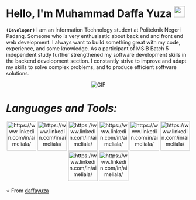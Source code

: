 # Hello, I'm Muhammad Daffa Yuza <img src="https://raw.githubusercontent.com/MartinHeinz/MartinHeinz/master/wave.gif" width="30px" height="30px" />

**`(Developer)`**
I am an Information Technology student at Politeknik Negeri Padang. Someone who is very enthusiastic about back end and front end web development. I always want to build something great with my code, experience, and some knowledge. As a participant of MSIB Batch 5 independent study further strengthened my software development skills in the backend development section. I constantly strive to improve and adapt my skills to solve complex problems, and to produce efficient software solutions.

<p align="center">
<img align="middle" alt="GIF" src="https://media.giphy.com/media/836HiJc7pgzy8iNXCn/giphy.gif" />
</p>


# *Languages and Tools:*

<p align="center">
<img src="https://www.svgrepo.com/show/355081/js.svg" height="80" alt="https://www.linkedin.com/in/aimeliala/">
  <img src="https://www.svgrepo.com/show/354119/nodejs-icon.svg" height="80" alt="https://www.linkedin.com/in/aimeliala/">
  <img src="https://www.svgrepo.com/show/330398/express.svg" height="80" alt="https://www.linkedin.com/in/aimeliala/">
  <img src="https://www.svgrepo.com/show/355133/mysql.svg" height="80" alt="https://www.linkedin.com/in/aimeliala/">
  <img src="https://www.svgrepo.com/show/374071/sequelize.svg" height="80" alt="https://www.linkedin.com/in/aimeliala/">
  <img src="https://www.svgrepo.com/show/331488/mongodb.svg" height="80" alt="https://www.linkedin.com/in/aimeliala/">
  <img src="https://www.svgrepo.com/show/374035/reactts.svg" height="80" alt="https://www.linkedin.com/in/aimeliala/">
  <img src="https://www.svgrepo.com/show/306466/next-dot-js.svg" height="80" alt="https://www.linkedin.com/in/aimeliala/">
</p>

⭐️ From [daffayuza](https://github.com/daffayuza)

